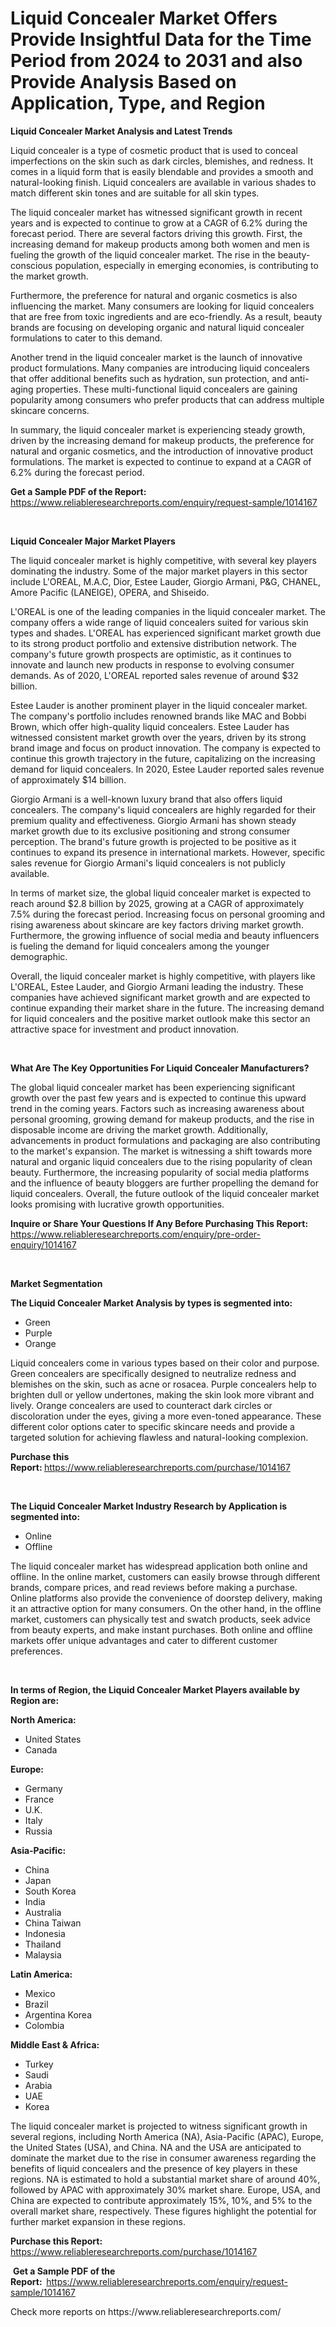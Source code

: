 <p><h1>Liquid Concealer Market Offers Provide Insightful Data for the Time Period from 2024 to 2031 and also Provide Analysis Based on Application, Type, and Region</h1></p><p><strong>Liquid Concealer Market Analysis and Latest Trends</strong></p>
<p><p>Liquid concealer is a type of cosmetic product that is used to conceal imperfections on the skin such as dark circles, blemishes, and redness. It comes in a liquid form that is easily blendable and provides a smooth and natural-looking finish. Liquid concealers are available in various shades to match different skin tones and are suitable for all skin types.</p><p>The liquid concealer market has witnessed significant growth in recent years and is expected to continue to grow at a CAGR of 6.2% during the forecast period. There are several factors driving this growth. First, the increasing demand for makeup products among both women and men is fueling the growth of the liquid concealer market. The rise in the beauty-conscious population, especially in emerging economies, is contributing to the market growth.</p><p>Furthermore, the preference for natural and organic cosmetics is also influencing the market. Many consumers are looking for liquid concealers that are free from toxic ingredients and are eco-friendly. As a result, beauty brands are focusing on developing organic and natural liquid concealer formulations to cater to this demand.</p><p>Another trend in the liquid concealer market is the launch of innovative product formulations. Many companies are introducing liquid concealers that offer additional benefits such as hydration, sun protection, and anti-aging properties. These multi-functional liquid concealers are gaining popularity among consumers who prefer products that can address multiple skincare concerns.</p><p>In summary, the liquid concealer market is experiencing steady growth, driven by the increasing demand for makeup products, the preference for natural and organic cosmetics, and the introduction of innovative product formulations. The market is expected to continue to expand at a CAGR of 6.2% during the forecast period.</p></p>
<p><strong>Get a Sample PDF of the Report:&nbsp;</strong> <a href="https://www.reliableresearchreports.com/enquiry/request-sample/1014167">https://www.reliableresearchreports.com/enquiry/request-sample/1014167</a></p>
<p>&nbsp;</p>
<p><strong>Liquid Concealer Major Market Players</strong></p>
<p><p>The liquid concealer market is highly competitive, with several key players dominating the industry. Some of the major market players in this sector include L'OREAL, M.A.C, Dior, Estee Lauder, Giorgio Armani, P&G, CHANEL, Amore Pacific (LANEIGE), OPERA, and Shiseido.</p><p>L'OREAL is one of the leading companies in the liquid concealer market. The company offers a wide range of liquid concealers suited for various skin types and shades. L'OREAL has experienced significant market growth due to its strong product portfolio and extensive distribution network. The company's future growth prospects are optimistic, as it continues to innovate and launch new products in response to evolving consumer demands. As of 2020, L'OREAL reported sales revenue of around $32 billion.</p><p>Estee Lauder is another prominent player in the liquid concealer market. The company's portfolio includes renowned brands like MAC and Bobbi Brown, which offer high-quality liquid concealers. Estee Lauder has witnessed consistent market growth over the years, driven by its strong brand image and focus on product innovation. The company is expected to continue this growth trajectory in the future, capitalizing on the increasing demand for liquid concealers. In 2020, Estee Lauder reported sales revenue of approximately $14 billion.</p><p>Giorgio Armani is a well-known luxury brand that also offers liquid concealers. The company's liquid concealers are highly regarded for their premium quality and effectiveness. Giorgio Armani has shown steady market growth due to its exclusive positioning and strong consumer perception. The brand's future growth is projected to be positive as it continues to expand its presence in international markets. However, specific sales revenue for Giorgio Armani's liquid concealers is not publicly available.</p><p>In terms of market size, the global liquid concealer market is expected to reach around $2.8 billion by 2025, growing at a CAGR of approximately 7.5% during the forecast period. Increasing focus on personal grooming and rising awareness about skincare are key factors driving market growth. Furthermore, the growing influence of social media and beauty influencers is fueling the demand for liquid concealers among the younger demographic.</p><p>Overall, the liquid concealer market is highly competitive, with players like L'OREAL, Estee Lauder, and Giorgio Armani leading the industry. These companies have achieved significant market growth and are expected to continue expanding their market share in the future. The increasing demand for liquid concealers and the positive market outlook make this sector an attractive space for investment and product innovation.</p></p>
<p>&nbsp;</p>
<p><strong>What Are The Key Opportunities For Liquid Concealer Manufacturers?</strong></p>
<p><p>The global liquid concealer market has been experiencing significant growth over the past few years and is expected to continue this upward trend in the coming years. Factors such as increasing awareness about personal grooming, growing demand for makeup products, and the rise in disposable income are driving the market growth. Additionally, advancements in product formulations and packaging are also contributing to the market's expansion. The market is witnessing a shift towards more natural and organic liquid concealers due to the rising popularity of clean beauty. Furthermore, the increasing popularity of social media platforms and the influence of beauty bloggers are further propelling the demand for liquid concealers. Overall, the future outlook of the liquid concealer market looks promising with lucrative growth opportunities.</p></p>
<p><strong>Inquire or Share Your Questions If Any Before Purchasing This Report:</strong> <a href="https://www.reliableresearchreports.com/enquiry/pre-order-enquiry/1014167">https://www.reliableresearchreports.com/enquiry/pre-order-enquiry/1014167</a></p>
<p>&nbsp;</p>
<p><strong>Market Segmentation</strong></p>
<p><strong>The Liquid Concealer Market Analysis by types is segmented into:</strong></p>
<p><ul><li>Green</li><li>Purple</li><li>Orange</li></ul></p>
<p><p>Liquid concealers come in various types based on their color and purpose. Green concealers are specifically designed to neutralize redness and blemishes on the skin, such as acne or rosacea. Purple concealers help to brighten dull or yellow undertones, making the skin look more vibrant and lively. Orange concealers are used to counteract dark circles or discoloration under the eyes, giving a more even-toned appearance. These different color options cater to specific skincare needs and provide a targeted solution for achieving flawless and natural-looking complexion.</p></p>
<p><strong>Purchase this Report:&nbsp;</strong><a href="https://www.reliableresearchreports.com/purchase/1014167">https://www.reliableresearchreports.com/purchase/1014167</a></p>
<p>&nbsp;</p>
<p><strong>The Liquid Concealer Market Industry Research by Application is segmented into:</strong></p>
<p><ul><li>Online</li><li>Offline</li></ul></p>
<p><p>The liquid concealer market has widespread application both online and offline. In the online market, customers can easily browse through different brands, compare prices, and read reviews before making a purchase. Online platforms also provide the convenience of doorstep delivery, making it an attractive option for many consumers. On the other hand, in the offline market, customers can physically test and swatch products, seek advice from beauty experts, and make instant purchases. Both online and offline markets offer unique advantages and cater to different customer preferences.</p></p>
<p>&nbsp;</p>
<p><strong>In terms of Region, the Liquid Concealer Market Players available by Region are:</strong></p>
<p>
    <p> <strong> North America: </strong>
        <ul>
            <li>United States</li>
            <li>Canada</li>
        </ul>
        </p> 
    <p> <strong> Europe: </strong>
        <ul>
            <li>Germany</li>
            <li>France</li>
            <li>U.K.</li>
            <li>Italy</li>
            <li>Russia</li>
        </ul>
        </p> 
    <p> <strong> Asia-Pacific: </strong>
        <ul>
            <li>China</li>
            <li>Japan</li>
            <li>South Korea</li>
            <li>India</li>
            <li>Australia</li>
            <li>China Taiwan</li>
            <li>Indonesia</li>
            <li>Thailand</li>
            <li>Malaysia</li>
        </ul>
        </p> 
    <p> <strong> Latin America: </strong>
        <ul>
            <li>Mexico</li>
            <li>Brazil</li>
            <li>Argentina Korea</li>
            <li>Colombia</li>
        </ul>
        </p> 
    <p> <strong> Middle East & Africa: </strong>
        <ul>
            <li>Turkey</li>
            <li>Saudi</li>
            <li>Arabia</li>
            <li>UAE</li>
            <li>Korea</li>
        </ul>
    </p>
    </p>
<p><p>The liquid concealer market is projected to witness significant growth in several regions, including North America (NA), Asia-Pacific (APAC), Europe, the United States (USA), and China. NA and the USA are anticipated to dominate the market due to the rise in consumer awareness regarding the benefits of liquid concealers and the presence of key players in these regions. NA is estimated to hold a substantial market share of around 40%, followed by APAC with approximately 30% market share. Europe, USA, and China are expected to contribute approximately 15%, 10%, and 5% to the overall market share, respectively. These figures highlight the potential for further market expansion in these regions.</p></p>
<p><strong>Purchase this Report: </strong><a href="https://www.reliableresearchreports.com/purchase/1014167">https://www.reliableresearchreports.com/purchase/1014167</a></p>
<p>&nbsp;<strong>Get a Sample PDF of the Report:&nbsp;&nbsp;</strong><a href="https://www.reliableresearchreports.com/enquiry/request-sample/1014167">https://www.reliableresearchreports.com/enquiry/request-sample/1014167</a></p>
<p><strong></strong></p>
<p>Check more reports on https://www.reliableresearchreports.com/</p>